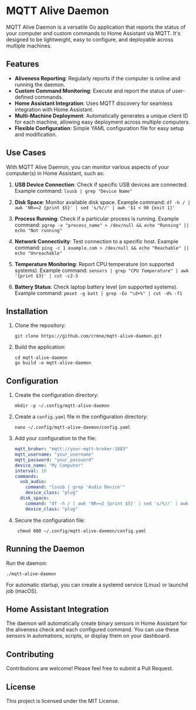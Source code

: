 # MQTT Alive Daemon

MQTT Alive Daemon is a versatile Go application that reports the status of your computer and custom commands to Home Assistant via MQTT. It's designed to be lightweight, easy to configure, and deployable across multiple machines.

## Features

- **Aliveness Reporting**: Regularly reports if the computer is online and running the daemon.
- **Custom Command Monitoring**: Execute and report the status of user-defined commands.
- **Home Assistant Integration**: Uses MQTT discovery for seamless integration with Home Assistant.
- **Multi-Machine Deployment**: Automatically generates a unique client ID for each machine, allowing easy deployment across multiple computers.
- **Flexible Configuration**: Simple YAML configuration file for easy setup and modification.

## Use Cases

With MQTT Alive Daemon, you can monitor various aspects of your computer(s) in Home Assistant, such as:

1. **USB Device Connection**: Check if specific USB devices are connected.
   Example command: `lsusb | grep "Device Name"`

2. **Disk Space**: Monitor available disk space.
   Example command: `df -h / | awk 'NR==2 {print $5}' | sed 's/%//' | awk '$1 < 90 {exit 1}'`

3. **Process Running**: Check if a particular process is running.
   Example command: `pgrep -x "process_name" > /dev/null && echo "Running" || echo "Not running"`

4. **Network Connectivity**: Test connection to a specific host.
   Example command: `ping -c 1 example.com > /dev/null && echo "Reachable" || echo "Unreachable"`

5. **Temperature Monitoring**: Report CPU temperature (on supported systems).
   Example command: `sensors | grep "CPU Temperature" | awk '{print $3}' | cut -c2-3`

6. **Battery Status**: Check laptop battery level (on supported systems).
   Example command: `pmset -g batt | grep -Eo "\d+%" | cut -d% -f1`

## Installation

1. Clone the repository:
   ```
   git clone https://github.com/crmne/mqtt-alive-daemon.git
   ```

2. Build the application:
   ```
   cd mqtt-alive-daemon
   go build -o mqtt-alive-daemon
   ```

## Configuration

1. Create the configuration directory:
   ```
   mkdir -p ~/.config/mqtt-alive-daemon
   ```

2. Create a `config.yaml` file in the configuration directory:
   ```
   nano ~/.config/mqtt-alive-daemon/config.yaml
   ```

3. Add your configuration to the file:

   ```yaml
   mqtt_broker: "mqtt://your-mqtt-broker:1883"
   mqtt_username: "your_username"
   mqtt_password: "your_password"
   device_name: "My Computer"
   interval: 10
   commands:
     usb_audio:
       command: "lsusb | grep 'Audio Device'"
       device_class: "plug"
     disk_space:
       command: "df -h / | awk 'NR==2 {print $5}' | sed 's/%//' | awk '$1 < 90 {exit 1}'"
       device_class: "plug"
   ```

4. Secure the configuration file:
   ```
    chmod 600 ~/.config/mqtt-alive-daemon/config.yaml
   ```

## Running the Daemon

Run the daemon:

```
./mqtt-alive-daemon
```

For automatic startup, you can create a systemd service (Linux) or launchd job (macOS).

## Home Assistant Integration

The daemon will automatically create binary sensors in Home Assistant for the aliveness check and each configured command. You can use these sensors in automations, scripts, or display them on your dashboard.

## Contributing

Contributions are welcome! Please feel free to submit a Pull Request.

## License

This project is licensed under the MIT License.

